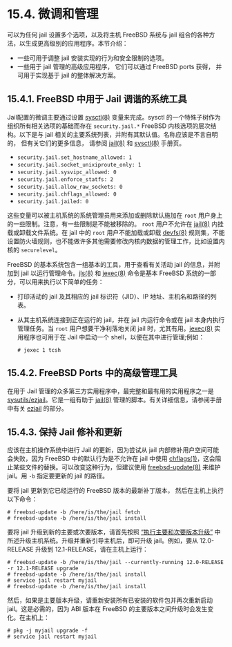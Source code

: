 # 15.4. 微调和管理

可以为任何 jail 设置多个选项，以及将主机 FreeBSD 系统与 jail 组合的各种方法，以生成更高级别的应用程序。本节介绍：

- 一些可用于调整 jail 安装实现的行为和安全限制的选项。
- 一些用于 jail 管理的高级应用程序， 它们可以通过 FreeBSD ports 获得， 并可用于实现基于 jail 的整体解决方案。

## 15.4.1. FreeBSD 中用于 Jail 调谐的系统工具

Jail配置的微调主要通过设置 [sysctl(8)](https://www.freebsd.org/cgi/man.cgi?query=sysctl&sektion=8&format=html) 变量来完成。sysctl 的一个特殊子树作为组织所有相关选项的基础而存在 `security.jail.*` FreeBSD 内核选项的层次结构。以下是与 jail 相关的主要系统列表，并附有其默认值。名称应该是不言自明的， 但有关它们的更多信息， 请参阅 [jail(8)](https://www.freebsd.org/cgi/man.cgi?query=jail&sektion=8&format=html) 和 [sysctl(8)](https://www.freebsd.org/cgi/man.cgi?query=sysctl&sektion=8&format=html) 手册页。

- `security.jail.set_hostname_allowed: 1`
- `security.jail.socket_unixiproute_only: 1`
- `security.jail.sysvipc_allowed: 0`
- `security.jail.enforce_statfs: 2`
- `security.jail.allow_raw_sockets: 0`
- `security.jail.chflags_allowed: 0`
- `security.jail.jailed: 0`

这些变量可以被主机系统的系统管理员用来添加或删除默认施加在 `root` 用户身上的一些限制。注意，有一些限制是不能被移除的。 `root` 用户不允许在 [jail(8)](https://www.freebsd.org/cgi/man.cgi?query=jail&sektion=8&format=html) 内挂载或卸载文件系统。在 jail 中的 `root` 用户不能加载或卸载 [devfs(8)](https://www.freebsd.org/cgi/man.cgi?query=devfs&sektion=8&format=html) 规则集，不能设置防火墙规则，也不能做许多其他需要修改内核内数据的管理工作，比如设置内核的 `securelevel`。

FreeBSD 的基本系统包含一组基本的工具，用于查看有关活动 jail 的信息，并附加到 jail 以运行管理命令。[jls(8)](https://www.freebsd.org/cgi/man.cgi?query=jls&sektion=8&format=html) 和 [jexec(8)](https://www.freebsd.org/cgi/man.cgi?query=jexec&sektion=8&format=html) 命令是基本 FreeBSD 系统的一部分，可以用来执行以下简单的任务：

- 打印活动的 jail 及其相应的 jail 标识符（JID）、IP 地址、主机名和路径的列表。

- 从其主机系统连接到正在运行的 jail，并在 jail 内运行命令或在 jail 本身内执行管理任务。当 `root` 用户想要干净利落地关闭 jail 时，尤其有用。[jexec(8)](https://www.freebsd.org/cgi/man.cgi?query=jexec&sektion=8&format=html) 实用程序也可用于在 Jail 中启动一个 shell，以便在其中进行管理;例如：

  ```
  # jexec 1 tcsh
  ```

## 15.4.2. FreeBSD Ports 中的高级管理工具

在用于 Jail 管理的众多第三方实用程序中，最完整和最有用的实用程序之一是 [sysutils/ezjail](https://cgit.freebsd.org/ports/tree/sysutils/ezjail/pkg-descr)。它是一组有助于 [jail(8)](https://www.freebsd.org/cgi/man.cgi?query=jail&sektion=8&format=html) 管理的脚本。有关详细信息，请参阅手册中有关 [ezjail](https://docs.freebsd.org/en/books/handbook/Jail/#Jail-ezjail) 的部分。

## 15.4.3. 保持 Jail 修补和更新

应该在主机操作系统中进行 Jail 的更新，因为尝试从 jail 内部修补用户空间可能会失败，因为 FreeBSD 中的默认行为是不允许在 jail 中使用 [chflags(1)](https://www.freebsd.org/cgi/man.cgi?query=chflags&sektion=1&format=html)，这会阻止某些文件的替换。可以改变这种行为，但建议使用 [freebsd-update(8)](https://www.freebsd.org/cgi/man.cgi?query=freebsd-update&sektion=8&format=html) 来维护 jail。用 `-b` 指定要更新的 jail 的路径。

要将 jail 更新到它已经运行的 FreeBSD 版本的最新补丁版本， 然后在主机上执行以下命令：

```
# freebsd-update -b /here/is/the/jail fetch
# freebsd-update -b /here/is/the/jail install
```

要将 jail 升级到新的主要或次要版本，请首先按照 [“执行主要和次要版本升级”](https://docs.freebsd.org/en/books/handbook/cutting-edge/index.html#freebsdupdate-upgrade) 中所述升级主机系统。升级并重新引导主机后，即可升级 jail。例如，要从 12.0-RELEASE 升级到 12.1-RELEASE，请在主机上运行：

```
# freebsd-update -b /here/is/the/jail --currently-running 12.0-RELEASE -r 12.1-RELEASE upgrade
# freebsd-update -b /here/is/the/jail install
# service jail restart myjail
# freebsd-update -b /here/is/the/jail install
```

然后，如果是主要版本升级，请重新安装所有已安装的软件包并再次重新启动 jail。这是必需的，因为 ABI 版本在 FreeBSD 的主要版本之间升级时会发生变化。在主机上：

```
# pkg -j myjail upgrade -f
# service jail restart myjail
```
